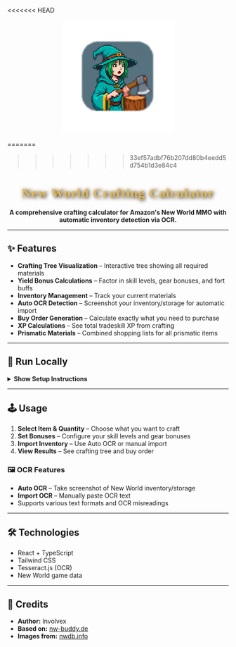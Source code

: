 
<<<<<<< HEAD
<p align="center">
  <img src="logo.png" alt="Involvex Logo" />
</p>

=======
>>>>>>> 33ef57adbf76b207dd80b4eedd5d754b1d3e84c4
<h1 align="center" style="font-family: 'UnifrakturCook', cursive; color: #e2b857; text-shadow: 2px 2px 8px #000, 0 0 8px #e2b85799; letter-spacing: 2px;">
  New World Crafting Calculator
</h1>

<p align="center"><b>A comprehensive crafting calculator for Amazon's New World MMO with automatic inventory detection via OCR.</b></p>

---

## ✨ Features

- <b>Crafting Tree Visualization</b> – Interactive tree showing all required materials
- <b>Yield Bonus Calculations</b> – Factor in skill levels, gear bonuses, and fort buffs
- <b>Inventory Management</b> – Track your current materials
- <b>Auto OCR Detection</b> – Screenshot your inventory/storage for automatic import
- <b>Buy Order Generation</b> – Calculate exactly what you need to purchase
- <b>XP Calculations</b> – See total tradeskill XP from crafting
- <b>Prismatic Materials</b> – Combined shopping lists for all prismatic items

---

## 🚀 Run Locally

<details>
<summary><b>Show Setup Instructions</b></summary>

**Prerequisites:** Node.js

```bash
npm install
npm run dev
# Open http://localhost:3000
```

</details>

---

## 🕹️ Usage


1. <b>Select Item & Quantity</b> – Choose what you want to craft
2. <b>Set Bonuses</b> – Configure your skill levels and gear bonuses
3. <b>Import Inventory</b> – Use Auto OCR or manual import
4. <b>View Results</b> – See crafting tree and buy order

### 🖼️ OCR Features

- <b>Auto OCR</b> – Take screenshot of New World inventory/storage
- <b>Import OCR</b> – Manually paste OCR text
- Supports various text formats and OCR misreadings

---

## 🛠️ Technologies

- React + TypeScript
- Tailwind CSS
- Tesseract.js (OCR)
- New World game data

---

## 🏅 Credits

- <b>Author:</b> Involvex
- <b>Based on:</b> [nw-buddy.de](https://nw-buddy.de/)
- <b>Images from:</b> [nwdb.info](https://nwdb.info/)
